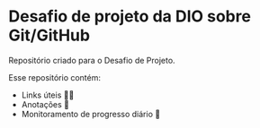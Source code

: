 # Desafio de projeto da DIO sobre Git/GitHub

Repositório criado para o Desafio de Projeto.

Esse repositório contém:
- Links úteis 👩‍💻​
- Anotações 📝​
- Monitoramento de progresso diário 📓​